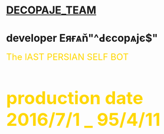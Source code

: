 # [DECOPAJE_TEAM](https://telegram.me/Decopaje_team)


# developer Eяғѧň"^Ԁєcopѧjє$"



<font size="+2"><font color="gold">The lAST PERSIAN SELF BOT<font></font>

# production date 2016/7/1 _ 95/4/11
